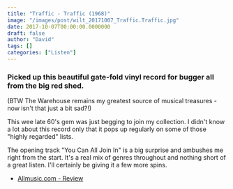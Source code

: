 ```yaml
---
title: "Traffic - Traffic (1968)"
image: "/images/post/wilt_20171007_Traffic.Traffic.jpg"
date: 2017-10-07T00:00:00.0000000
draft: false
author: "David"
tags: []
categories: ["Listen"]
---
```

### Picked up this beautiful gate-fold vinyl record for bugger all from the big red shed.

 (BTW The Warehouse remains my greatest source of musical treasures - now isn't that just a bit sad?!)

 This wee late 60's gem was just begging to join my collection. I didn't know a lot about this record only that it pops up regularly on some of those "highly regarded" lists.

 The opening track "You Can All Join In" is a big surprise and ambushes me right from the start. It's a real mix of genres throughout and nothing short of a great listen. I'll certainly be giving it a few more spins.

-  [Allmusic.com - Review](https://www.allmusic.com/album/traffic-mw0000651445)
